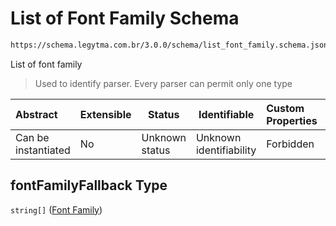 # List of Font Family Schema

```txt
https://schema.legytma.com.br/3.0.0/schema/list_font_family.schema.json#/properties/fontFamilyFallback
```

List of font family


> Used to identify parser. Every parser can permit only one type
>

| Abstract            | Extensible | Status         | Identifiable            | Custom Properties | Additional Properties | Access Restrictions | Defined In                                                                          |
| :------------------ | ---------- | -------------- | ----------------------- | :---------------- | --------------------- | ------------------- | ----------------------------------------------------------------------------------- |
| Can be instantiated | No         | Unknown status | Unknown identifiability | Forbidden         | Allowed               | none                | [text_style.schema.json\*](../schema/text_style.schema.json) |

## fontFamilyFallback Type

`string[]` ([Font Family](list_font_family-font-family.md))
